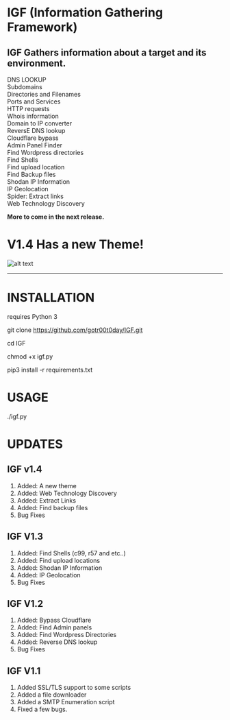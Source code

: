 # IGF (Information Gathering Framework)

## IGF Gathers information about a target and its environment.

DNS LOOKUP<br/>
Subdomains<br/>
Directories and Filenames<br/>
Ports and Services<br/>
HTTP requests<br/>
Whois information<br/>
Domain to IP converter<br/>
ReversE DNS lookup<br/>
Cloudflare bypass<br/>
Admin Panel Finder<br/>
Find Wordpress directories<br/>
Find Shells<br/>
Find upload location<br/>
Find Backup files<br/>
Shodan IP Information<br/>
IP Geolocation<br/>
Spider: Extract links<br/>
Web Technology Discovery<br/>





<b>More to come in the next release.</b>

# V1.4 Has a new Theme!

![alt text](https://github.com/gotr00t0day/IGF/blob/master/25E00624-1663-497D-BE09-1FA6DA406BC0.jpeg)

___________________________________________________________________________________________________________


# INSTALLATION

requires Python 3

git clone https://github.com/gotr00t0day/IGF.git

cd IGF

chmod +x igf.py

pip3 install -r requirements.txt


# USAGE

./igf.py

# UPDATES

## IGF v1.4

1. Added: A new theme
2. Added: Web Technology Discovery
3. Added: Extract Links
4. Added: Find backup files
5. Bug Fixes

## IGF V1.3

1. Added: Find Shells (c99, r57 and etc..)
2. Added: Find upload locations
3. Added: Shodan IP Information
4. Added: IP Geolocation
5. Bug Fixes

## IGF V1.2

1. Added: Bypass Cloudflare
2. Added: Find Admin panels
3. Added: Find Wordpress Directories
4. Added: Reverse DNS lookup
5. Bug Fixes

## IGF V1.1

1. Added SSL/TLS support to some scripts
2. Added a file downloader 
3. Added a SMTP Enumeration script
4. Fixed a few bugs.
